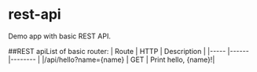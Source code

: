 # rest-api
Demo app with basic REST API.

##REST apiList of basic router:
| Route | HTTP     | Description   |
|-----  |------    |--------       |
|/api/hello?name={name} | GET | Print hello, {name}!|
